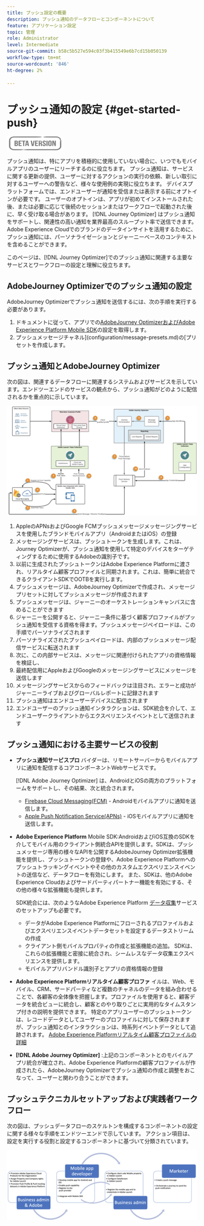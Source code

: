 ```yaml
---
title: プッシュ設定の概要
description: プッシュ通知のデータフローとコンポーネントについて
feature: アプリケーション設定
topic: 管理
role: Administrator
level: Intermediate
source-git-commit: b58c5b527e594c03f3b415549e6b7cd15b050139
workflow-type: tm+mt
source-wordcount: '846'
ht-degree: 2%

---
```


# プッシュ通知の設定 {#get-started-push}

![](assets/do-not-localize/badge.png)

プッシュ通知は、特にアプリを積極的に使用していない場合に、いつでもモバイルアプリのユーザーにリーチするのに役立ちます。 プッシュ通知は、サービスに関する更新の提供、ユーザーに対するアクションの実行の依頼、新しい取引に対するユーザーへの警告など、様々な使用例の実現に役立ちます。 デバイスプラットフォームでは、エンドユーザーが通知を受信または表示する前にオプトインが必要です。 ユーザーのオプトインは、アプリが初めてインストールされた後、または必要に応じて後続のセッションまたはワークフローで起動された後に、早く受け取る場合があります。 [!DNL Journey Optimizer] はプッシュ通知をサポートし、関連性の高い通知を業界最高のスループット率で送信できます。Adobe Experience Cloudでのブランドのデータインサイトを活用するために、プッシュ通知には、パーソナライゼーションとジャーニーベースのコンテキストを含めることができます。

このページは、[!DNL Journey Optimizer]でのプッシュ通知に関連する主要なサービスとワークフローの設定と理解に役立ちます。

## AdobeJourney Optimizerでのプッシュ通知の設定

AdobeJourney Optimizerでプッシュ通知を送信するには、次の手順を実行する必要があります。

1. ドキュメントに従って、アプリでの[AdobeJourney OptimizerおよびAdobe Experience Platform Mobile SDK](https://aep-sdks.gitbook.io/docs/beta/adobe-journey-optimizer)の設定を取得します。
1. プッシュメッセージチャネル](configuration/message-presets.md)の[プリセットを作成します。

## プッシュ通知とAdobeJourney Optimizer

次の図は、関連するデータフローに関連するシステムおよびサービスを示しています。エンドツーエンドのサービスの観点から、プッシュ通知がどのように配信されるかを重点的に示しています。

![](assets/push-flow.png)

1. AppleのAPNsおよびGoogle FCMプッシュメッセージメッセージングサービスを使用したブランドモバイルアプリ（AndroidまたはiOS）の登録
1. メッセージングサービスは、プッシュトークンを生成します。これは、Journey Optimizerが、プッシュ通知を使用して特定のデバイスをターゲティングするために使用するAdobeの識別子です。
1. 以前に生成されたプッシュトークンはAdobe Experience Platformに渡され、リアルタイム顧客プロファイルと同期されます。これは、簡単に統合できるクライアントSDKでOOTBを実行します。
1. プッシュメッセージは、AdobeJourney Optimizerで作成され、メッセージプリセットに対してプッシュメッセージが作成されます
1. プッシュメッセージは、ジャーニーのオーケストレーションキャンバスに含めることができます
1. ジャーニーを公開すると、ジャーニー条件に基づく顧客プロファイルがプッシュ通知を受信する資格を得ます。プッシュメッセージペイロードは、この手順でパーソナライズされます
1. パーソナライズされたプッシュペイロードは、内部のプッシュメッセージ配信サービスに転送されます
1. 次に、この内部サービスは、メッセージに関連付けられたアプリの資格情報を検証し、
1. 最終配信用にAppleおよびGoogleのメッセージングサービスにメッセージを送信します
1. メッセージングサービスからのフィードバックは注目され、エラーと成功がジャーニーライブおよびグローバルレポートに記録されます
1. プッシュ通知はエンドユーザーデバイスに配信されます
1. エンドユーザーのプッシュ通知インタラクションは、SDK統合を介して、エンドユーザークライアントからエクスペリエンスイベントとして送信されます

## プッシュ通知における主要サービスの役割

* **プッシュ通知サービスプロ** バイダーは、リモートサーバーからモバイルアプリに通知を配信するコアコンポーネントWebサービスです。

   [!DNL Adobe Journey Optimizer]  は、AndroidとiOSの両方のプラットフォームをサポートし、その結果、次と統合されます。
   * [Firebase Cloud Messaging(FCM)](https://firebase.google.com/docs/cloud-messaging)  - Androidモバイルアプリに通知を送信します。
   * [Apple Push Notification Service(APNs)](https://developer.apple.com/library/archive/documentation/NetworkingInternet/Conceptual/RemoteNotificationsPG/APNSOverview.html)  - iOSモバイルアプリに通知を送信します。

* **Adobe Experience Platform** Mobile SDK:AndroidおよびiOS互換のSDKを介してモバイル用のクライアント側統合APIを提供します。SDKは、プッシュメッセージ専用の様々なAPIを公開するAdobeJourney Optimizer拡張機能を提供し、プッシュトークンの登録や、Adobe Experience Platformへのプッシュトラッキングイベントやその他のカスタムエクスペリエンスイベントの送信など、データフローを有効にします。 また、SDKは、他のAdobe Experience Cloudおよびサードパーティパートナー機能を有効にする、その他の様々な拡張機能も提供します。

   SDK統合には、次のようなAdobe Experience Platform [データ収集](https://experienceleague.adobe.com/docs/launch/using/home.html?lang=ja)サービスのセットアップも必要です。

   * データがAdobe Experience Platformにフローされるプロファイルおよびエクスペリエンスイベントデータセットを設定するデータストリームの作成
   * クライアント側モバイルプロパティの作成と拡張機能の追加。 SDKは、これらの拡張機能と密接に統合され、シームレスなデータ収集エクスペリエンスを提供します。
   * モバイルアプリバンドル識別子とアプリの資格情報の登録

* **Adobe Experience Platformリアルタイム顧客プロファ**  イルは、Web、モバイル、CRM、サードパーティなど複数のチャネルのデータを組み合わせることで、各顧客の全体像を把握します。プロファイルを使用すると、顧客データを統合ビューに統合し、顧客とのやり取りごとに実用的なタイムスタンプ付きの説明を提供できます。 特定のアプリユーザーのプッシュトークンは、レコードデータとしてユーザーのプロファイルに対して保存されますが、プッシュ通知とのインタラクションは、時系列イベントデータとして追跡されます。 [Adobe Experience Platformリアルタイム顧客プロファイルの詳細](https://experienceleague.adobe.com/docs/experience-platform/sources/home.html?lang=ja)

* **[!DNL Adobe Journey Optimizer]** :上記のコンポーネントとのモバイルアプリ統合が確立され、Adobe Experience Platformの顧客プロファイルが作成されたら、AdobeJourney Optimizerでプッシュ通知の作成と調整をおこなって、ユーザーと関わり合うことができます。

## プッシュテクニカルセットアップおよび実践者ワークフロー

次の図は、プッシュデータフローのスケルトンを構成するコンポーネントの設定に関する様々な手順をエンドツーエンドで示しています。 アクション項目は、設定を実行する役割と設定するコンポーネントに基づいて分類されています。

![](assets/user-flow.png)

